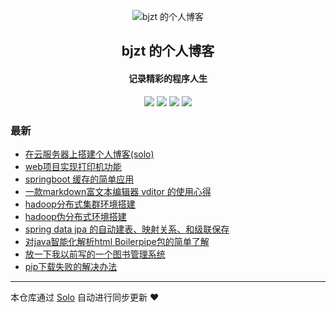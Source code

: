 <p align="center"><img alt="bjzt 的个人博客" src="https://static.b3log.org/images/brand/solo-32.png"></p><h2 align="center">
bjzt 的个人博客
</h2>

<h4 align="center">记录精彩的程序人生</h4>
<p align="center"><a title="bjzt 的个人博客" target="_blank" href="https://github.com/bjzt/solo-blog"><img src="https://img.shields.io/github/last-commit/bjzt/solo-blog.svg?style=flat-square&color=FF9900"></a>
<a title="GitHub repo size in bytes" target="_blank" href="https://github.com/bjzt/solo-blog"><img src="https://img.shields.io/github/repo-size/bjzt/solo-blog.svg?style=flat-square"></a>
<a title="Solo Version" target="_blank" href="https://github.com/b3log/solo/releases"><img src="https://img.shields.io/badge/solo-3.6.0-f1e05a.svg?style=flat-square&color=blueviolet"></a>
<a title="Hits" target="_blank" href="https://github.com/b3log/hits"><img src="https://hits.b3log.org/bjzt/solo-blog.svg"></a></p>

### 最新

* [在云服务器上搭建个人博客(solo)](http://jsjianwang.cn/articles/2019/05/06/1557154539580.html)
* [web项目实现打印机功能](http://jsjianwang.cn/articles/2019/05/03/1556895820567.html)
* [springboot 缓存的简单应用](http://jsjianwang.cn/articles/2019/04/25/1556174362083.html)
* [一款markdown富文本编辑器 vditor 的使用心得](http://jsjianwang.cn/articles/2019/04/19/1555604411125.html)
* [hadoop分布式集群环境搭建](http://jsjianwang.cn/articles/2019/04/12/1555054701479.html)
* [hadoop伪分布式环境搭建](http://jsjianwang.cn/articles/2019/04/12/1555053212527.html)
* [spring data jpa 的自动建表、映射关系、和级联保存](http://jsjianwang.cn/articles/2019/04/02/1554172392012.html)
* [对java智能化解析html Boilerpipe包的简单了解](http://jsjianwang.cn/articles/2019/03/29/1553843513809.html)
* [放一下我以前写的一个图书管理系统](http://jsjianwang.cn/articles/2019/03/19/1552968344762.html)
* [pip下载失败的解决办法](http://jsjianwang.cn/articles/2019/03/19/1552962905003.html)



---

本仓库通过 [Solo](https://github.com/b3log/solo) 自动进行同步更新 ❤️ 